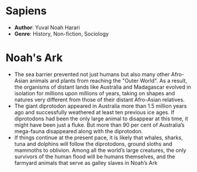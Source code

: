 # Sapiens
- **Author**: Yuval Noah Harari 
- **Genre**: History, Non-fiction, Sociology 

# Noah's Ark
- The sea barrier prevented not just humans but also many other Afro-Asian animals and plants from reaching the "Outer World". As a result, the organisms of distant lands like Australia and Madagascar evolved in isolation for millions upon millions of years, taking on shapes and natures very different from those of their distant Afro-Asian relatives.
- The giant diprotodon appeared in Australia more than 1.5 million years ago and successfully weathered at least ten previous ice ages. If diprotodons had been the only large animal to disappear at this time, it might have been just a fluke.  But more than 90 per cent of Australia’s mega-fauna disappeared along with the diprotodon.
- If things continue at the present pace, it is likely that whales, sharks, tuna and dolphins will follow the diprotodons, ground sloths and mammoths to oblivion.   Among all the world’s large creatures, the only survivors of the human flood will be humans themselves, and the farmyard animals that serve as galley slaves in Noah’s Ark